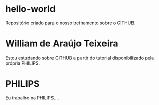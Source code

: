 # hello-world
Repositório criado para o nosso treinamento sobre o GITHUB.
# William de Araújo Teixeira
Estou estudando sobre GITHUB a partir do tutorial disponibilizado pela própria PHILIPS.
# PHILIPS
Eu trabalho na PHILIPS....
